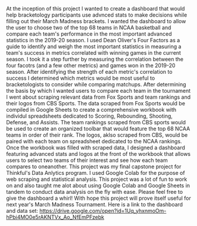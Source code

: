   At the inception of this project I wanted to create a dashboard that would help bracketology participants use advnced stats to make decisions while filling out their March Madness brackets. I wanted the dashboard to allow the user to choose two of the top 68 teams in NCAA basketball and compare each team's performance in the most important advanced statistics in the 2019-20 season. I used Dean Oliver's Four Factors as a guide to identify and weigh the most important statistics in measuring a team's success in metrics correlated with winning games in the current season. I took it a step further by measuring the correlation between the four facotrs (and a few other metrics) and games won in the 2019-20 season. After identifying the strength of each metric's correlation to success I determined which metrics would be most useful to bracketologists to consider while comparing matchups.
  After determining the basis by which I wanted users to compare each team in the tournament I went about scraping relevant data from Fox Sports and team rankings and their logos from CBS Sports. The data scraped from Fox Sports would be compiled in Google Sheets to create a comprehensive workbook with individul spreadsheets dedicated to Scoring, Rebounding, Shooting, Defense, and Assists. The team rankings scraped from CBS sports would be used to create an organized toolbar that would feature the top 68 NCAA teams in order of their rank. The logos, aklso scraped from CBS, would be paired with each team on spreadsheet dedicated to the NCAA rankings. Once the workbook was filled with scraped data, I designed a dashboard featuring advanced stats and logos at the front of the workbook that allows users to select two teams of their interest and see how each team compares to oneanother.
  This project was my final capstone project for Thinkful's Data Anlytics program. I used Google Colab for the purpose of web scraping and statistical analysis. This project was a lot of fun to work on and also taught me alot about using Google Colab and Google Sheets in tandem to conduct data analysis on the fly with ease.
  Please feel free to give the dashboard a whirl! With hope this project will prove itself useful for next year's March Madness Tournament.
  Here is a link to the dashboard and data set:
  https://drive.google.com/open?id=1Uq_yhxnmoOm-hPbi4MO0e5rAKNTVx_Ao_NfEmPFzebk
